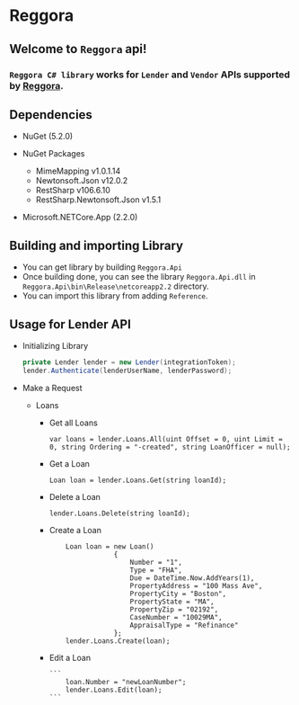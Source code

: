 # Reggora

## Welcome to `Reggora` api!
### `Reggora C# library` works for `Lender` and `Vendor` APIs supported by [Reggora](https://sandbox.reggora.io/).

## Dependencies
- NuGet (5.2.0)
- NuGet Packages
 
  - MimeMapping v1.0.1.14
  - Newtonsoft.Json v12.0.2
  - RestSharp v106.6.10
  - RestSharp.Newtonsoft.Json v1.5.1
- Microsoft.NETCore.App (2.2.0)

## Building and importing Library 
 - You can get library by building `Reggora.Api`
 - Once building done, you can see the library `Reggora.Api.dll` in `Reggora.Api\bin\Release\netcoreapp2.2` directory.
 - You can import this library from adding `Reference`.

## Usage for Lender API

- Initializing Library
    
    ```c#
    private Lender lender = new Lender(integrationToken);
    lender.Authenticate(lenderUserName, lenderPassword); 
    ```
- Make a Request
    
    - Loans
    
        - Get all Loans
      
            `var loans = lender.Loans.All(uint Offset = 0, uint Limit = 0, string Ordering = "-created", string LoanOfficer = null);`
        
        - Get a Loan
      
            `Loan loan = lender.Loans.Get(string loanId);`
        
        - Delete a Loan
        
            `lender.Loans.Delete(string loanId);`
            
        - Create a Loan
        
            ```
                Loan loan = new Loan()
                            {
                                Number = "1",
                                Type = "FHA",
                                Due = DateTime.Now.AddYears(1),
                                PropertyAddress = "100 Mass Ave",
                                PropertyCity = "Boston",
                                PropertyState = "MA",
                                PropertyZip = "02192",
                                CaseNumber = "10029MA",
                                AppraisalType = "Refinance"
                            };
                lender.Loans.Create(loan);
            ```
      - Edit a Loan
      
            ```
                loan.Number = "newLoanNumber";
                lender.Loans.Edit(loan);
            ```